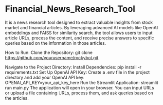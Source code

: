 # Financial_News_Research_Tool
It is a news research tool designed to extract valuable insights from stock market and financial articles. By leveraging advanced AI models like OpenAI embeddings and FAISS for similarity search, the tool allows users to input article URLs, process the content, and receive precise answers to specific queries based on the information in those articles.

How to Run:
Clone the Repository:
git clone https://github.com/yourusername/rockybot.git

Navigate to the Project Directory:
Install Dependencies:
pip install -r requirements.txt
Set Up OpenAI API Key:
Create a .env file in the project directory and add your OpenAI API key:
OPENAI_API_KEY=your_api_key_here
Run the Streamlit Application:
streamlit run main.py
The application will open in your browser. You can input URLs or upload a file containing URLs, process them, and ask queries based on the articles.
